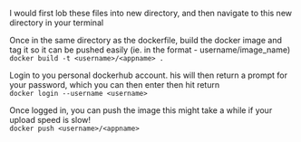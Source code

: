I would first lob these files into new directory, and then navigate
to this new directory in your terminal

Once in the same directory as the dockerfile, build the docker 
image and tag it so it can be pushed easily (ie. in the format - username/image_name)  
`docker build -t <username>/<appname> .`

Login to you personal dockerhub account. 
his will then return a prompt for your password, which you can then enter then
hit return  
`docker login --username <username>`

Once logged in, you can push the image
this might take a while if your upload speed is slow!   
`docker push <username>/<appname>`